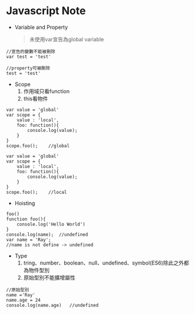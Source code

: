 Javascript Note
===
* Variable and Property
    >   未使用var宣告為global variable
```
//宣告的變數不能被刪除
var test = 'test'

//property可被刪除
test = 'test'

```
* Scope
    1.   作用域只看function
    2.   this看物件
```
var value = 'global'
var scope = {
    value : 'local',
    foo: function(){
        console.log(value);
    }
}
scope.foo();    //global

var value = 'global'
var scope = {
    value : 'local',
    foo: function(){
        console.log(value);
    }
}
scope.foo();    //local
```
*   Hoisting
```
foo()
function foo(){
    console.log('Hello World')
}
console.log(name);  //undefined
var name = 'Ray';
//name is not define -> undefined
```
*   Type
    1.    tring、number、boolean、null、undefined、symbol(ES6)除此之外都為物件型別
    2.    原始型別不能擴增屬性
```
//原始型別
name ='Ray'
name.age = 24
console.log(name.age)   //undefined
```

